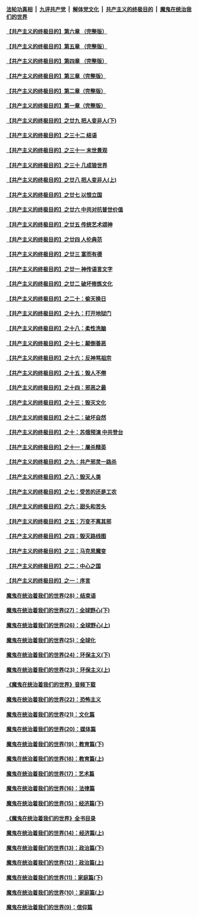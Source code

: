 ####  [法轮功真相](../../../../basic/blob/master/README.md?t=03080240) &nbsp;|&nbsp; [九评共产党](../../../../9ping.md/blob/master/README.md?t=03080240) &nbsp;|&nbsp; [解体党文化](../../../../jtdwh.md/blob/master/README.md?t=03080240)  &nbsp;|&nbsp; [共产主义的终极目的](../../../../gczydzjmd.md/blob/master/README.md?t=03080240) &nbsp;|&nbsp; [魔鬼在统治我们的世界](../../../../mgztzwmdsj.md/blob/master/README.md?t=03080240) 

#### [【共产主义的终极目的】第六章 （完整版）](../pages/nsc422/n11428913.md?t=03080240) 

#### [【共产主义的终极目的】第五章 （完整版）](../pages/nsc422/n11428912.md?t=03080240) 

#### [【共产主义的终极目的】第四章 （完整版）](../pages/nsc422/n11428907.md?t=03080240) 

#### [【共产主义的终极目的】第三章（完整版）](../pages/nsc422/n11428848.md?t=03080240) 

#### [【共产主义的终极目的】第二章（完整版）](../pages/nsc422/n11428831.md?t=03080240) 

#### [【共产主义的终极目的】第一章（完整版）](../pages/nsc422/n11417651.md?t=03080240) 

#### [【共产主义的终极目的】之廿九 把人变非人(下)](../pages/nsc422/n11344140.md?t=03080240) 

#### [【共产主义的终极目的】之三十二 结语](../pages/nsc422/n11360535.md?t=03080240) 

#### [【共产主义的终极目的】之三十一 末世景观](../pages/nsc422/n11351129.md?t=03080240) 

#### [【共产主义的终极目的】之三十 几成狼世界](../pages/nsc422/n11348280.md?t=03080240) 

#### [【共产主义的终极目的】之廿八 把人变非人(上)](../pages/nsc422/n11340492.md?t=03080240) 

#### [【共产主义的终极目的】之廿七 以恨立国](../pages/nsc422/n11336944.md?t=03080240) 

#### [【共产主义的终极目的】之廿六 中共对抗普世价值](../pages/nsc422/n11324785.md?t=03080240) 

#### [【共产主义的终极目的】之廿五 传统艺术颂神](../pages/nsc422/n11296396.md?t=03080240) 

#### [【共产主义的终极目的】之廿四 人伦典范](../pages/nsc422/n11296397.md?t=03080240) 

#### [【共产主义的终极目的】之廿三 富而有德](../pages/nsc422/n11283598.md?t=03080240) 

#### [【共产主义的终极目的】之廿一 神传语言文字](../pages/nsc422/n11263265.md?t=03080240) 

#### [【共产主义的终极目的】之廿二 破坏修炼文化](../pages/nsc422/n11245728.md?t=03080240) 

#### [【共产主义的终极目的】之二十：偷天换日](../pages/nsc422/n11238846.md?t=03080240) 

#### [【共产主义的终极目的】之十九：打开地狱门](../pages/nsc422/n11206376.md?t=03080240) 

#### [【共产主义的终极目的】之十八：柔性洗脑](../pages/nsc422/n11199994.md?t=03080240) 

#### [【共产主义的终极目的】之十七：颠倒善恶](../pages/nsc422/n11179782.md?t=03080240) 

#### [【共产主义的终极目的】之十六：反神骂祖宗](../pages/nsc422/n11166798.md?t=03080240) 

#### [【共产主义的终极目的】之十五：毁人不倦](../pages/nsc422/n11166792.md?t=03080240) 

#### [【共产主义的终极目的】之十四：邪恶之最](../pages/nsc422/n11150249.md?t=03080240) 

#### [【共产主义的终极目的】之十三：毁灭文化](../pages/nsc422/n11135227.md?t=03080240) 

#### [【共产主义的终极目的】之十二：破坏自然](../pages/nsc422/n11135214.md?t=03080240) 

#### [【共产主义的终极目的】之十：苏俄预演 中共登台](../pages/nsc422/n11118424.md?t=03080240) 

#### [【共产主义的终极目的】之十一：屠杀精英](../pages/nsc422/n11118442.md?t=03080240) 

#### [【共产主义的终极目的】之九：共产邪灵一路杀](../pages/nsc422/n11114139.md?t=03080240) 

#### [【共产主义的终极目的】之八：毁灭人类](../pages/nsc422/n11108503.md?t=03080240) 

#### [【共产主义的终极目的】之七：受苦的还是工农](../pages/nsc422/n11101809.md?t=03080240) 

#### [【共产主义的终极目的】之六：甜头和苦头](../pages/nsc422/n11096971.md?t=03080240) 

#### [【共产主义的终极目的】之五：万变不离其邪](../pages/nsc422/n11091285.md?t=03080240) 

#### [【共产主义的终极目的】之四：毁灭路线图](../pages/nsc422/n11086284.md?t=03080240) 

#### [【共产主义的终极目的】之三：马克思魔变](../pages/nsc422/n11061941.md?t=03080240) 

#### [【共产主义的终极目的】之二：中心之国](../pages/nsc422/n11047728.md?t=03080240) 

#### [【共产主义的终极目的】之一：序言](../pages/nsc422/n11086077.md?t=03080240) 

#### [魔鬼在统治着我们的世界(28)：结束语](../pages/nsc422/n10936246.md?t=03080240) 

#### [魔鬼在统治着我们的世界(27)：全球野心(下)](../pages/nsc422/n10928319.md?t=03080240) 

#### [魔鬼在统治着我们的世界(26)：全球野心(上)](../pages/nsc422/n10900318.md?t=03080240) 

#### [魔鬼在统治着我们的世界(25)：全球化](../pages/nsc422/n10788205.md?t=03080240) 

#### [魔鬼在统治着我们的世界(24)：环保主义(下)](../pages/nsc422/n10695307.md?t=03080240) 

#### [魔鬼在统治着我们的世界(23)：环保主义(上)](../pages/nsc422/n10688613.md?t=03080240) 

#### [《魔鬼在统治着我们的世界》音频下载](../pages/nsc422/n10635553.md?t=03080240) 

#### [魔鬼在统治着我们的世界(22)：恐怖主义](../pages/nsc422/n10614727.md?t=03080240) 

#### [魔鬼在统治着我们的世界(21)：文化篇](../pages/nsc422/n10597706.md?t=03080240) 

#### [魔鬼在统治着我们的世界(20)：媒体篇](../pages/nsc422/n10586579.md?t=03080240) 

#### [魔鬼在统治着我们的世界(19)：教育篇(下)](../pages/nsc422/n10564808.md?t=03080240) 

#### [魔鬼在统治着我们的世界(18)：教育篇(上)](../pages/nsc422/n10526970.md?t=03080240) 

#### [魔鬼在统治着我们的世界(17)：艺术篇](../pages/nsc422/n10499093.md?t=03080240) 

#### [魔鬼在统治着我们的世界(16)：法律篇](../pages/nsc422/n10485969.md?t=03080240) 

#### [魔鬼在统治着我们的世界(15)：经济篇(下)](../pages/nsc422/n10469975.md?t=03080240) 

#### [《魔鬼在统治着我们的世界》全书目录](../pages/nsc422/n10464261.md?t=03080240) 

#### [魔鬼在统治着我们的世界(14)：经济篇(上)](../pages/nsc422/n10457370.md?t=03080240) 

#### [魔鬼在统治着我们的世界(13)：政治篇(下)](../pages/nsc422/n10448270.md?t=03080240) 

#### [魔鬼在统治着我们的世界(12)：政治篇(上)](../pages/nsc422/n10444576.md?t=03080240) 

#### [魔鬼在统治着我们的世界(11)：家庭篇(下)](../pages/nsc422/n10440961.md?t=03080240) 

#### [魔鬼在统治着我们的世界(10)：家庭篇(上)](../pages/nsc422/n10435448.md?t=03080240) 

#### [魔鬼在统治着我们的世界(9)：信仰篇](../pages/nsc422/n10432159.md?t=03080240) 

